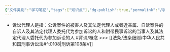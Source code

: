 ```yaml
---
{"文件类别":"学习笔记","tags":["知识点"],"dg-publish":true,"permalink":"/学习笔记/知识点cheese/诉讼代理人/","dgPassFrontmatter":true}
---
```


- 诉讼代理人是指：公诉案件的被害人及其法定代理人或者近亲属、自诉案件的自诉人及其法定代理人委托代为参加诉讼的人和附带民事诉讼的当事人及其法定代理人委托代为参加诉讼的人 #背诵/概念  >>> [[法条/法条细则/中华人民共和国刑事诉讼法#^t0108\|刑诉第108条Ⅴ]]
